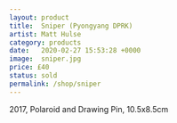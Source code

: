 ```yaml
---
layout: product
title:  Sniper (Pyongyang DPRK)
artist: Matt Hulse
category: products
date:   2020-02-27 15:53:28 +0000
image:  sniper.jpg
price: £40
status: sold
permalink: /shop/sniper
---
```

2017, Polaroid and Drawing Pin, 10.5x8.5cm
